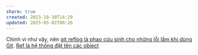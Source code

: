 ```yaml
---
share: true
created: 2023-10-30T14:29
updated: 2025-05-02T00:26
---
```

Chính vì như vậy, nên [git reflog là phao cứu sinh cho những lỗi lầm khi dùng Git](./git%20reflog%20l%C3%A0%20phao%20c%E1%BB%A9u%20sinh%20cho%20nh%E1%BB%AFng%20l%E1%BB%97i%20l%E1%BA%A7m%20khi%20d%C3%B9ng%20Git.md).
[Ref là hệ thống đặt tên các object](./Ref%20l%C3%A0%20h%E1%BB%87%20th%E1%BB%91ng%20%C4%91%E1%BA%B7t%20t%C3%AAn%20c%C3%A1c%20object.md)